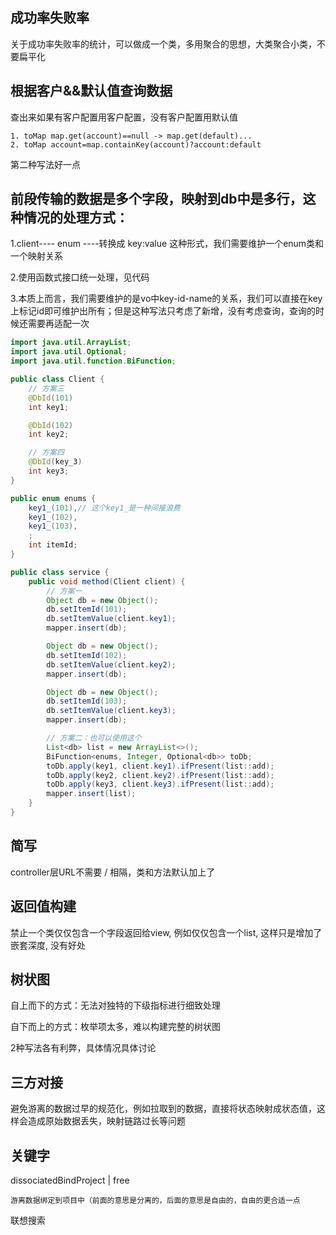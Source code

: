 ## 成功率失败率

关于成功率失败率的统计，可以做成一个类，多用聚合的思想，大类聚合小类，不要扁平化

## 根据客户&&默认值查询数据

查出来如果有客户配置用客户配置，没有客户配置用默认值

    1. toMap map.get(account)==null -> map.get(default)...
    2. toMap account=map.containKey(account)?account:default

第二种写法好一点

## 前段传输的数据是多个字段，映射到db中是多行，这种情况的处理方式：

1.client---- enum ----转换成 key:value 这种形式，我们需要维护一个enum类和一个映射关系

2.使用函数式接口统一处理，见代码

3.本质上而言，我们需要维护的是vo中key-id-name的关系，我们可以直接在key上标记id即可维护出所有；但是这种写法只考虑了新增，没有考虑查询，查询的时候还需要再适配一次

```java
import java.util.ArrayList;
import java.util.Optional;
import java.util.function.BiFunction;

public class Client {
    // 方案三
    @DbId(101)
    int key1;

    @DbId(102)
    int key2;

    // 方案四
    @DbId(key_3)
    int key3;
}

public enum enums {
    key1_(101),// 这个key1_是一种间接浪费
    key1_(102),
    key1_(103),
    ;
    int itemId;
}

public class service {
    public void method(Client client) {
        // 方案一
        Object db = new Object();
        db.setItemId(101);
        db.setItemValue(client.key1);
        mapper.insert(db);

        Object db = new Object();
        db.setItemId(102);
        db.setItemValue(client.key2);
        mapper.insert(db);

        Object db = new Object();
        db.setItemId(103);
        db.setItemValue(client.key3);
        mapper.insert(db);

        // 方案二：也可以使用这个
        List<db> list = new ArrayList<>();
        BiFunction<enums, Integer, Optional<db>> toDb;
        toDb.apply(key1, client.key1).ifPresent(list::add);
        toDb.apply(key2, client.key2).ifPresent(list::add);
        toDb.apply(key3, client.key3).ifPresent(list::add);
        mapper.insert(list);
    }
}
```

## 简写

controller层URL不需要 / 相隔，类和方法默认加上了

## 返回值构建

禁止一个类仅仅包含一个字段返回给view, 例如仅仅包含一个list, 这样只是增加了嵌套深度, 没有好处

## 树状图

自上而下的方式：无法对独特的下级指标进行细致处理

自下而上的方式：枚举项太多，难以构建完整的树状图

2种写法各有利弊，具体情况具体讨论

## 三方对接

避免游离的数据过早的规范化，例如拉取到的数据，直接将状态映射成状态值，这样会造成原始数据丢失，映射链路过长等问题

## 关键字

dissociatedBindProject | free

    游离数据绑定到项目中（前面的意思是分离的，后面的意思是自由的，自由的更合适一点

联想搜索
